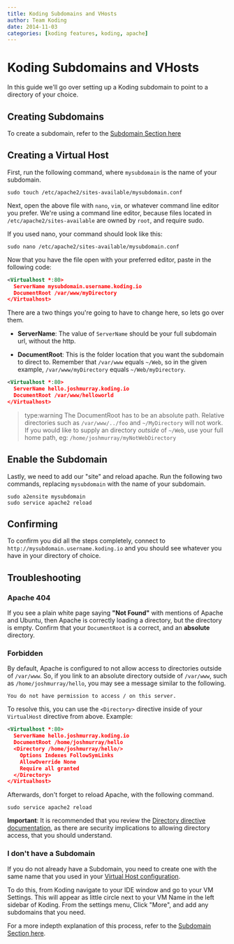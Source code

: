 ```yaml
---
title: Koding Subdomains and VHosts
author: Team Koding
date: 2014-11-03
categories: [koding features, koding, apache]
---
```


# Koding Subdomains and VHosts

In this guide we'll go over setting up a Koding subdomain to point to a 
directory of your choice.

## Creating Subdomains

To create a subdomain, refer to the [Subdomain Section 
here](/faq/vm-hostname/)

## Creating a Virtual Host

First, run the following command, where `mysubdomain` is the name of your subdomain.

```text
sudo touch /etc/apache2/sites-available/mysubdomain.conf
```

Next, open the above file with `nano`, `vim`, or whatever command line 
editor you prefer. We're using a command line editor, because files 
located in `/etc/apache2/sites-available` are owned by `root`, and 
require sudo.

If you used nano, your command should look like this:

```text
sudo nano /etc/apache2/sites-available/mysubdomain.conf
```

Now that you have the file open with your preferred editor, paste in the 
following code:

```xml
<Virtualhost *:80>
  ServerName mysubdomain.username.koding.io
  DocumentRoot /var/www/myDirectory
</Virtualhost>
```

There are a two things you're going to have to change here, so lets go over them.

- **ServerName**: The value of `ServerName` should be your full subdomain 
  url, without the http.

- **DocumentRoot**: This is the folder location that you want the 
  subdomain to direct to. Remember that `/var/www` equals `~/Web`, so in 
the given example, `/var/www/myDirectory` equals `~/Web/myDirectory`.  

```xml
<Virtualhost *:80>
  ServerName hello.joshmurray.koding.io
  DocumentRoot /var/www/helloworld
</Virtualhost>
```

> type:warning
> The DocumentRoot has to be an absolute path. Relative directories such as `/var/www/../foo` and `~/MyDirectory` will not work.  If you would like to supply an directory *outside* of `~/Web`, use your full home path, eg: `/home/joshmurray/myNotWebDirectory`

## Enable the Subdomain

Lastly, we need to add our "site" and reload apache. Run the following 
two commands, replacing `mysubdomain` with the name of your subdomain.

```text
sudo a2ensite mysubdomain
sudo service apache2 reload
```

## Confirming

To confirm you did all the steps completely, connect to 
`http://mysubdomain.username.koding.io` and you should see whatever you 
have in your directory of choice. 

## Troubleshooting

### Apache 404

If you see a plain white page saying **"Not Found"** with mentions of 
Apache and Ubuntu, then Apache is correctly loading a directory, but the 
directory is empty. Confirm that your `DocumentRoot` is a correct, and an 
**absolute** directory.

### Forbidden

By default, Apache is configured to not allow access to directories 
outside of `/var/www`. So, if you link to an absolute directory outside 
of `/var/www`, such as `/home/joshmurray/hello`, you may see a message 
similar to the following.

```
You do not have permission to access / on this server.
```

To resolve this, you can use the `<Directory>` directive inside of your 
`VirtualHost` directive from above. Example:

```xml
<Virtualhost *:80>
  ServerName hello.joshmurray.koding.io
  DocumentRoot /home/joshmurray/hello
  <Directory /home/joshmurray/hello/>
    Options Indexes FollowSymLinks
    AllowOverride None
    Require all granted
  </Directory>
</Virtualhost>
```

Afterwards, don't forget to reload Apache, with the following command.

```text
sudo service apache2 reload
```

**Important**: It is recommended that you review the [Directory directive 
documentation](http://httpd.apache.org/docs/current/mod/core.html#directory), 
as there are security implications to allowing directory access, that you 
should understand.

### I don't have a Subdomain

If you do not already have a Subdomain, you need to create one with the 
same name that you used in your [Virtual Host 
configuration](#creating-a-virtual-host).

To do this, from Koding navigate to your IDE window and go to your VM 
Settings. This will appear as little circle next to your VM Name in the 
left sidebar of Koding. From the settings menu, Click "More", and add any 
subdomains that you need.

For a more indepth explanation of this process, refer to the [Subdomain 
Section here](/faq/vm-hostname/).
